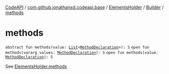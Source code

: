 [CodeAPI](../../../index.md) / [com.github.jonathanxd.codeapi.base](../../index.md) / [ElementsHolder](../index.md) / [Builder](index.md) / [methods](.)

# methods

`abstract fun methods(value: `[`List`](https://kotlinlang.org/api/latest/jvm/stdlib/kotlin.collections/-list/index.html)`<`[`MethodDeclaration`](../../-method-declaration/index.md)`>): S`
`open fun methods(vararg values: `[`MethodDeclaration`](../../-method-declaration/index.md)`): S`
`open fun methods(value: `[`MethodDeclaration`](../../-method-declaration/index.md)`): S`

See [ElementsHolder.methods](../methods.md)

